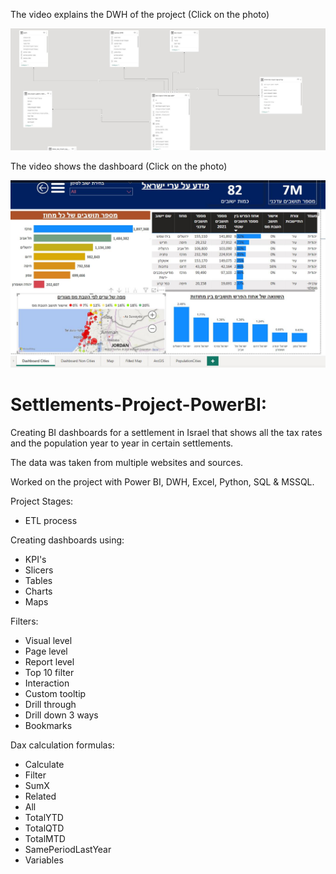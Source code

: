 The video explains the DWH of the project (Click on the photo)

[![DimFact](https://github.com/Developer122436/Settlements/blob/main/DWH.JPG)](https://youtu.be/DOJCN270vGo)

The video shows the dashboard (Click on the photo)

[![Dashboard](https://github.com/Developer122436/Settlements/blob/main/Photo.JPG)](https://youtu.be/vdtQVExOuWQ)


# Settlements-Project-PowerBI:

Creating BI dashboards for a settlement in Israel that shows all the tax rates and the population year to year in certain settlements.

The data was taken from multiple websites and sources.

Worked on the project with Power BI, DWH, Excel, Python, SQL & MSSQL.

Project Stages:
* ETL process

Creating dashboards using:
* KPI's
* Slicers
* Tables
* Charts
* Maps

Filters:
* Visual level
* Page level
* Report level
* Top 10 filter
* Interaction
* Custom tooltip
* Drill through
* Drill down 3 ways
* Bookmarks

Dax calculation formulas:
* Calculate
* Filter
* SumX
* Related
* All
* TotalYTD
* TotalQTD
* TotalMTD
* SamePeriodLastYear
* Variables


